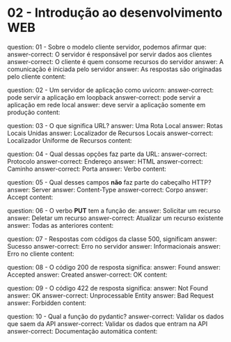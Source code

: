 # 02 - Introdução ao desenvolvimento WEB

<?quiz?>
question: 01 - Sobre o modelo cliente servidor, podemos afirmar que:
answer-correct: O servidor é responsável por servir dados aos clientes
answer-correct: O cliente é quem consome recursos do servidor
answer: A comunicação é iniciada pelo servidor
answer: As respostas são originadas pelo cliente
content:
<?/quiz?>

<?quiz?>
question: 02 - Um servidor de aplicação como uvicorn:
answer-correct: pode servir a aplicação em loopback
answer-correct: pode servir a aplicação em rede local
answer: deve servir a aplicação somente em produção
content:
<?/quiz?>

<?quiz?>
question: 03 - O que significa URL?
answer: Uma Rota Local
answer: Rotas Locais Unidas
answer: Localizador de Recursos Locais
answer-correct: Localizador Uniforme de Recursos
content:
<?/quiz?>

<?quiz?>
question: 04 - Qual dessas opções faz parte da URL:
answer-correct: Protocolo
answer-correct: Endereço
answer: HTML
answer-correct: Caminho
answer-correct: Porta
answer: Verbo
content:
<?/quiz?>

<?quiz?>
question: 05 - Qual desses campos <b>não</b> faz parte do cabeçalho HTTP?
answer: Server
answer: Content-Type
answer-correct: Corpo
answer: Accept
content:
<?/quiz?>

<?quiz?>
question: 06 - O verbo <b>PUT</b> tem a função de:
answer: Solicitar um recurso
answer: Deletar um recurso
answer-correct: Atualizar um recurso existente
answer: Todas as anteriores
content:
<?/quiz?>

<?quiz?>
question: 07 - Respostas com códigos da classe 500, significam
answer: Sucesso
answer-correct: Erro no servidor
answer: Informacionais
answer: Erro no cliente
content:
<?/quiz?>

<?quiz?>
question: 08 - O código 200 de resposta significa:
answer: Found
answer: Accepted
answer: Created
answer-correct: OK
content:
<?/quiz?>

<?quiz?>
question: 09 - O código 422 de resposta significa:
answer: Not Found
answer: OK
answer-correct: Unprocessable Entity
answer: Bad Request
answer: Forbidden
content:
<?/quiz?>

<?quiz?>
question: 10 - Qual a função do pydantic?
answer-correct: Validar os dados que saem da API
answer-correct: Validar os dados que entram na API
answer-correct: Documentação automática
content:
<?/quiz?>
